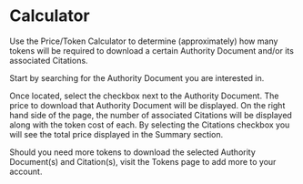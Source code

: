 # Calculator

Use the Price/Token Calculator to determine (approximately) how many tokens will be required to download a certain Authority Document and/or its associated Citations. &#x20;

Start by searching for the Authority Document you are interested in. &#x20;

Once located, select the checkbox next to the Authority Document.  The price to download that Authority Document will be displayed.  On the right hand side of the page, the number of associated Citations will be displayed along with the token cost of each.  By selecting the Citations checkbox you will see the total price displayed in the Summary section.

Should you need more tokens to download the selected Authority Document(s) and Citation(s), visit the Tokens page to add more to your account.
